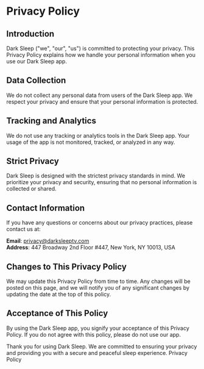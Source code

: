 # Privacy Policy

## Introduction

Dark Sleep ("we", "our", "us") is committed to protecting your privacy. This Privacy Policy explains how we handle your personal information when you use our Dark Sleep app.

## Data Collection

We do not collect any personal data from users of the Dark Sleep app. We respect your privacy and ensure that your personal information is protected.

## Tracking and Analytics

We do not use any tracking or analytics tools in the Dark Sleep app. Your usage of the app is not monitored, tracked, or analyzed in any way.

## Strict Privacy

Dark Sleep is designed with the strictest privacy standards in mind. We prioritize your privacy and security, ensuring that no personal information is collected or shared.

## Contact Information

If you have any questions or concerns about our privacy practices, please contact us at:

**Email**: [privacy@darksleeptv.com](mailto:privacy@darksleeptv.com)  
**Address**: 447 Broadway 2nd Floor #447, New York, NY 10013, USA

## Changes to This Privacy Policy

We may update this Privacy Policy from time to time. Any changes will be posted on this page, and we will notify you of any significant changes by updating the date at the top of this policy.

## Acceptance of This Policy

By using the Dark Sleep app, you signify your acceptance of this Privacy Policy. If you do not agree with this policy, please do not use our app.

Thank you for using Dark Sleep. We are committed to ensuring your privacy and providing you with a secure and peaceful sleep experience.
Privacy Policy
